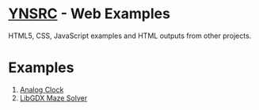 # [YNSRC](https://github.com/ynsrc) - Web Examples

HTML5, CSS, JavaScript examples and HTML outputs from other projects.

# Examples
1. [Analog Clock](https://ynsrc.github.io/js-canvas/clock.html)
2. [LibGDX Maze Solver](https://ynsrc.github.io/libgdx-maze-solver/index.html)
